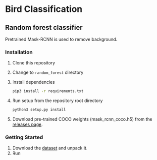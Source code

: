 # Bird Classification

## Random forest classifier

Pretrained Mask-RCNN is used to remove background.

### Installation

1. Clone this repository
2. Change to `random_forest` directory
3. Install dependencies

   ```bash
   pip3 install -r requirements.txt
   ```

4. Run setup from the repository root directory

    ```bash
    python3 setup.py install
    ```

5. Download pre-trained COCO weights (mask_rcnn_coco.h5) from the [releases page](https://github.com/matterport/Mask_RCNN/releases).

### Getting Started

1. Download the [dataset](http://www.vision.caltech.edu/visipedia/CUB-200-2011.html) and unpack it.
2. Run 
